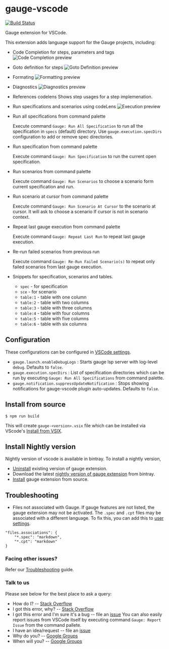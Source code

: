 # gauge-vscode

[![Build Status](https://travis-ci.org/getgauge/gauge-vscode.svg?branch=master)](https://travis-ci.org/getgauge/gauge-vscode)

Gauge extension for VSCode.

This extension adds language support for the Gauge projects, including:
* Code Completion for steps, parameters and tags
![Code Completion preview](https://raw.githubusercontent.com/getgauge/gauge-vscode/master/images/autocomplete.gif)
* Goto definition for steps
![Goto Definition preview](https://raw.githubusercontent.com/getgauge/gauge-vscode/master/images/gotoDefinition.gif)
* Formating
![Formatting preview](https://raw.githubusercontent.com/getgauge/gauge-vscode/master/images/format.gif)
* Diagnostics
![Diagnostics preview](https://raw.githubusercontent.com/getgauge/gauge-vscode/master/images/diagnostics.gif)
* References codelens
	Shows step usages for a step implemenation.

* Run specifications and scenarios using codeLens
![Execution preview](https://raw.githubusercontent.com/getgauge/gauge-vscode/master/images/execute.gif)

* Run all specifications from command palette

	Execute command `Gauge: Run All Specification` to run all the specification in `specs` (default) directory. Use `gauge.execution.specDirs` configuration to add or remove spec directories.

* Run specification from command palette

	Execute command `Gauge: Run Specification` to run the current open specification.

* Run scenarios from command palette

	Execute command `Gauge: Run Scenarios` to choose a scenario form current specification and run.
* Run scenario at cursor from command palette

	Execute command `Gauge: Run Scenario At Cursor` to the scenario at cursor. It will ask to choose a scenario If cursor is not in scenario context.

* Repeat last gauge execution from command palette

	Execute command `Gauge: Repeat Last Run` to repeat last gauge execution.
* Re-run failed scenarios from previous run

	Execute command `Gauge: Re-Run Failed Scenario(s)` to repeat only failed scenarios from last gauge execution.

* Snippets for specification, scenarios and tables.
	- `spec` - for specification
	- `sce` - for scenario
	- `table:1` - table with one column
	- `table:2` - table with two columns
	- `table:3` - table with three columns
	- `table:4` - table with four columns
	- `table:5` - table with five columns
	- `table:6` - table with six columns

## Configuration
These configurations can be configured in [VSCode settings](https://code.visualstudio.com/docs/getstarted/settings).
* `gauge.launch.enableDebugLogs` :  Starts gauge lsp server with log-level `debug`. Defaults to `false`.
* `gauge.execution.specDirs` : List of specification directories which can be run by executing `Gauge: Run All Specifications` from command palette.
* `gauge.notification.suppressUpdateNotification` :  Stops showing notifications for gauge-vscode plugin auto-updates. Defaults to `false`.
## Install from source

```shell
$ npm run build
```

This will create `gauge-<version>.vsix` file which can be installed via VScode's [Install from VSIX](https://code.visualstudio.com/docs/editor/extension-gallery#_install-from-a-vsix).

## Install Nightly version

Nightly version of vscode is available in bintray. To install a nightly version,
- [Uninstall](https://code.visualstudio.com/docs/editor/extension-gallery#_manage-extensions) existing version of gauge extension.
- Download the latest [nightly version of gauge extension](https://bintray.com/gauge/gauge-vscode/Nightly/_latestVersion) from bintray.
- [Install](https://code.visualstudio.com/docs/editor/extension-gallery#_install-from-a-vsix) gauge extension from source.

## Troubleshooting

- Files not associated with Gauge.
If gauge features are not listed, the gauge extension may not be activated. The `.spec` and `.cpt` files may be associated with a different language. To fix this, you can add this to [user settings](https://code.visualstudio.com/docs/getstarted/settings).
```
"files.associations": {
	"*.spec": "markdown",
	"*.cpt": "markdown"
}
```
### Facing other issues?

Refer our [Troubleshooting](https://docs.getgauge.io/troubleshooting.html) guide.

### Talk to us

Please see below for the best place to ask a query:

- How do I? -- [Stack Overflow](https://stackoverflow.com/questions/ask?tags=getgauge)
- I got this error, why? -- [Stack Overflow](https://stackoverflow.com/questions/ask?tags=getgauge)
- I got this error and I'm sure it's a bug -- file an [issue](https://github.com/getgauge/gauge-vscode/issues)
	You can also easily report issues from VSCode itself by executing command `Gauge: Report Issue` from the command pallete.
- I have an idea/request -- file an [issue](https://github.com/getgauge/gauge-vscode/issues)
- Why do you? -- [Google Groups](https://groups.google.com/forum/#!forum/getgauge)
- When will you? -- [Google Groups](https://groups.google.com/forum/#!forum/getgauge)
